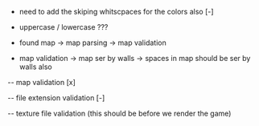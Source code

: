 - need to add the skiping whitscpaces for the colors also [-]

- uppercase / lowercase ??? 

- found map -> map parsing -> map validation 

- map validation  -> map ser by walls -> spaces in map should be ser by walls also 

-- map validation [x]

-- file extension validation [-]

-- texture file validation (this should be before we render the game)

    